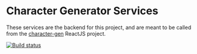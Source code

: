 # Character Generator Services

These services are the backend for this project, and are meant to be called from the [character-gen](https://github.com/tomizechsterson/character-gen) ReactJS project.

[![Build status](https://ci.appveyor.com/api/projects/status/ny4n8ywn72b17fyy)](https://ci.appveyor.com/project/tomizechsterson/chargen)